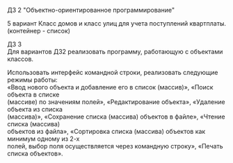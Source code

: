 ДЗ 2 "Объектно-ориентированное программирование"

5 вариант Класс домов и класс улиц для учета поступлений квартплаты. (контейнер - список)

ДЗ 3  
Для вариантов ДЗ2 реализовать программу, работающую с объектами классов.  
  
Использовать интерфейс командной строки, реализовать следующие режимы работы:  
«Ввод нового объекта и добавление его в список (массив)», «Поиск объекта в списке  
(массиве) по значениям полей», «Редактирование объекта», «Удаление объекта из списка  
(массива)», «Сохранение списка (массива) объектов в файле», «Чтение списка (массива)  
объектов из файла», «Сортировка списка (массива) объектов как минимум одному из 2-х  
полей, выбор поля осуществляется через командную строку», «Печать списка объектов».  
 
